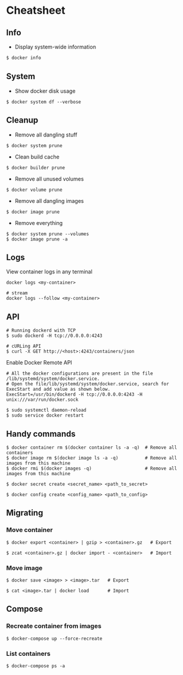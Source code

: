 # Cheatsheet

## Info
* Display system-wide information
``` bash
$ docker info
```


## System
* Show docker disk usage
```shell
$ docker system df --verbose
```


## Cleanup
* Remove all dangling stuff
```shell
$ docker system prune
```

* Clean build cache
```shell
$ docker builder prune
```

* Remove all unused volumes
```shell
$ docker volume prune
```

* Remove all dangling images
```shell
$ docker image prune  
```

* Remove everything
```shell
$ docker system prune --volumes
$ docker image prune -a
```

## Logs
View container logs in any terminal
```shell
docker logs <my-container>

# stream
docker logs --follow <my-container>
```


## API
```shell
# Running dockerd with TCP
$ sudo dockerd -H tcp://0.0.0.0:4243

# cURLing API
$ curl -X GET http://<host>:4243/containers/json
```

Enable Docker Remote API
```shell
# All the docker configurations are present in the file /lib/systemd/system/docker.service.
# Open the file/lib/systemd/system/docker.service, search for ExecStart and add value as shown below.
ExecStart=/usr/bin/dockerd -H tcp://0.0.0.0:4243 -H unix:///var/run/docker.sock
```

```shell
$ sudo systemctl daemon-reload
$ sudo service docker restart
```


## Handy commands
```shell
$ docker container rm $(docker container ls -a -q)  # Remove all containers
$ docker image rm $(docker image ls -a -q)          # Remove all images from this machine
$ docker rmi $(docker images -q)                    # Remove all images from this machine
```

```shell
$ docker secret create <secret_name> <path_to_secret>

$ docker config create <config_name> <path_to_config>
```

## Migrating
### Move container
```shell
$ docker export <container> | gzip > <container>.gz   # Export

$ zcat <container>.gz | docker import - <container>   # Import
```

### Move image
```shell
$ docker save <image> > <image>.tar   # Export

$ cat <image>.tar | docker load       # Import
```

## Compose
### Recreate container from images
```shell
$ docker-compose up --force-recreate
```

### List containers
```shell
$ docker-compose ps -a
```
